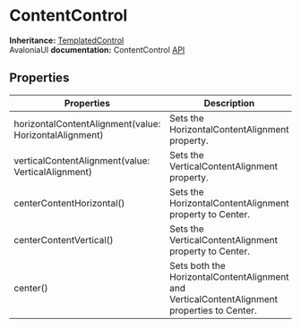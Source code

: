 # ContentControl

**Inheritance:** [TemplatedControl](templatedcontrol.md)\
AvaloniaUI **documentation:** ContentControl [API](https://reference.avaloniaui.net/api/Avalonia.Controls/ContentControl/)

## Properties

| Properties                                             | Description                                                                                 |
| ------------------------------------------------------ | ------------------------------------------------------------------------------------------- |
| horizontalContentAlignment(value: HorizontalAlignment) | Sets the HorizontalContentAlignment property.                                               |
| verticalContentAlignment(value: VerticalAlignment)     | Sets the VerticalContentAlignment property.                                                 |
| centerContentHorizontal()                              | Sets the HorizontalContentAlignment property to Center.                                     |
| centerContentVertical()                                | Sets the VerticalContentAlignment property to Center.                                       |
| center()                                               | Sets both the HorizontalContentAlignment and VerticalContentAlignment properties to Center. |
